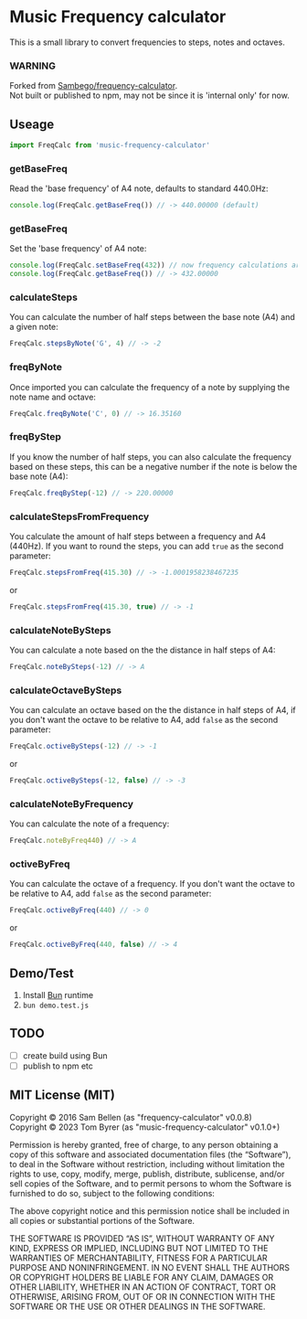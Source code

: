 # Music Frequency calculator

This is a small library to convert frequencies to steps, notes and octaves.

### WARNING
Forked from [Sambego/frequency-calculator](https://github.com/Sambego/frequency-calculator).  
Not built or published to npm, may not be since it is 'internal only' for now.

## Useage

```js
import FreqCalc from 'music-frequency-calculator'
```

### getBaseFreq
Read the 'base frequency' of A4 note, defaults to standard 440.0Hz:
```js
console.log(FreqCalc.getBaseFreq()) // -> 440.00000 (default)
```

### getBaseFreq
Set the 'base frequency' of A4 note:
```js
console.log(FreqCalc.setBaseFreq(432)) // now frequency calculations are around 432Hz for A4
console.log(FreqCalc.getBaseFreq()) // -> 432.00000
```

### calculateSteps
You can calculate the number of half steps between the base note (A4) and a given note:
```js
FreqCalc.stepsByNote('G', 4) // -> -2
```

### freqByNote
Once imported you can calculate the frequency of a note by supplying the note name and octave:
```js
FreqCalc.freqByNote('C', 0) // -> 16.35160
```

### freqByStep
If you know the number of half steps, you can also calculate the frequency based on these steps, this can be a negative number if the note is below the base note (A4):
```js
FreqCalc.freqByStep(-12) // -> 220.00000
```

### calculateStepsFromFrequency
You calculate the amount of half steps between a frequency and A4 (440Hz). If you want to round the steps, you can add `true` as the second parameter:
```js
FreqCalc.stepsFromFreq(415.30) // -> -1.0001958238467235
```

or

```js
FreqCalc.stepsFromFreq(415.30, true) // -> -1
```

### calculateNoteBySteps
You can calculate a note based on the the distance in half steps of A4:
```js
FreqCalc.noteBySteps(-12) // -> A
```

### calculateOctaveBySteps
You can calculate an octave based on the the distance in half steps of A4, if you don't want the octave to be relative to A4, add `false` as the second parameter:
```js
FreqCalc.octiveBySteps(-12) // -> -1
```

or

```js
FreqCalc.octiveBySteps(-12, false) // -> -3
```

### calculateNoteByFrequency
You can calculate the note of a frequency:
```js
FreqCalc.noteByFreq440) // -> A
```

### octiveByFreq
You can calculate the octave of a frequency. If you don't want the octave to be relative to A4, add `false` as the second parameter:
```js
FreqCalc.octiveByFreq(440) // -> 0
```

or

```js
FreqCalc.octiveByFreq(440, false) // -> 4
```

## Demo/Test

  1. Install [Bun](https://bun.sh/) runtime
  2. `bun demo.test.js`

## TODO
- [ ] create build using Bun
- [ ] publish to npm etc

## MIT License (MIT)
Copyright © 2016 Sam Bellen (as "frequency-calculator" v0.0.8)  
Copyright © 2023 Tom Byrer (as "music-frequency-calculator" v0.1.0+)

Permission is hereby granted, free of charge, to any person
obtaining a copy of this software and associated documentation
files (the “Software”), to deal in the Software without
restriction, including without limitation the rights to use,
copy, modify, merge, publish, distribute, sublicense, and/or sell
copies of the Software, and to permit persons to whom the
Software is furnished to do so, subject to the following
conditions:

The above copyright notice and this permission notice shall be
included in all copies or substantial portions of the Software.

THE SOFTWARE IS PROVIDED “AS IS”, WITHOUT WARRANTY OF ANY KIND,
EXPRESS OR IMPLIED, INCLUDING BUT NOT LIMITED TO THE WARRANTIES
OF MERCHANTABILITY, FITNESS FOR A PARTICULAR PURPOSE AND
NONINFRINGEMENT. IN NO EVENT SHALL THE AUTHORS OR COPYRIGHT
HOLDERS BE LIABLE FOR ANY CLAIM, DAMAGES OR OTHER LIABILITY,
WHETHER IN AN ACTION OF CONTRACT, TORT OR OTHERWISE, ARISING
FROM, OUT OF OR IN CONNECTION WITH THE SOFTWARE OR THE USE OR
OTHER DEALINGS IN THE SOFTWARE.
